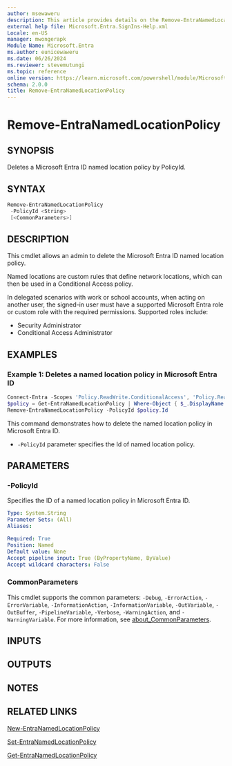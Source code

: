 ```yaml
---
author: msewaweru
description: This article provides details on the Remove-EntraNamedLocationPolicy command.
external help file: Microsoft.Entra.SignIns-Help.xml
Locale: en-US
manager: mwongerapk
Module Name: Microsoft.Entra
ms.author: eunicewaweru
ms.date: 06/26/2024
ms.reviewer: stevemutungi
ms.topic: reference
online version: https://learn.microsoft.com/powershell/module/Microsoft.Entra/Remove-EntraNamedLocationPolicy
schema: 2.0.0
title: Remove-EntraNamedLocationPolicy
---
```


# Remove-EntraNamedLocationPolicy

## SYNOPSIS

Deletes a Microsoft Entra ID named location policy by PolicyId.

## SYNTAX

```powershell
Remove-EntraNamedLocationPolicy
 -PolicyId <String>
 [<CommonParameters>]
```

## DESCRIPTION

This cmdlet allows an admin to delete the Microsoft Entra ID named location policy.

Named locations are custom rules that define network locations, which can then be used in a Conditional Access policy.

In delegated scenarios with work or school accounts, when acting on another user, the signed-in user must have a supported Microsoft Entra role or custom role with the required permissions. Supported roles include:

- Security Administrator  
- Conditional Access Administrator

## EXAMPLES

### Example 1: Deletes a named location policy in Microsoft Entra ID

```powershell
Connect-Entra -Scopes 'Policy.ReadWrite.ConditionalAccess', 'Policy.Read.All'
$policy = Get-EntraNamedLocationPolicy | Where-Object { $_.DisplayName -eq 'IP named location policy' }
Remove-EntraNamedLocationPolicy -PolicyId $policy.Id
```

This command demonstrates how to delete the named location policy in Microsoft Entra ID.

- `-PolicyId` parameter specifies the Id of named location policy.

## PARAMETERS

### -PolicyId

Specifies the ID of a named location policy in Microsoft Entra ID.

```yaml
Type: System.String
Parameter Sets: (All)
Aliases:

Required: True
Position: Named
Default value: None
Accept pipeline input: True (ByPropertyName, ByValue)
Accept wildcard characters: False
```

### CommonParameters

This cmdlet supports the common parameters: `-Debug`, `-ErrorAction`, `-ErrorVariable`, `-InformationAction`, `-InformationVariable`, `-OutVariable`, `-OutBuffer`, `-PipelineVariable`, `-Verbose`, `-WarningAction`, and `-WarningVariable`. For more information, see [about_CommonParameters](https://go.microsoft.com/fwlink/?LinkID=113216).

## INPUTS

## OUTPUTS

## NOTES

## RELATED LINKS

[New-EntraNamedLocationPolicy](New-EntraNamedLocationPolicy.md)

[Set-EntraNamedLocationPolicy](Set-EntraNamedLocationPolicy.md)

[Get-EntraNamedLocationPolicy](Get-EntraNamedLocationPolicy.md)
